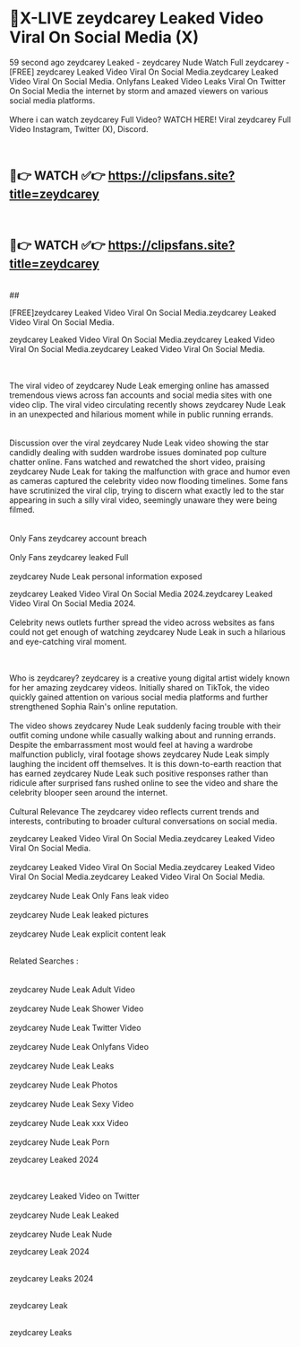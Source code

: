 # 🔴X-LIVE zeydcarey Leaked Video Viral On Social Media (X)<br>


59 second ago zeydcarey Leaked  - zeydcarey Nude  Watch Full zeydcarey - [FREE] zeydcarey Leaked Video Viral On Social Media.zeydcarey Leaked Video Viral On Social Media.   Onlyfans Leaked Video Leaks Viral On Twitter On Social Media the internet by storm and amazed viewers on various social media platforms. <br><br>
Where i can watch zeydcarey Full Video? WATCH HERE! Viral zeydcarey Full Video Instagram, Twitter (X), Discord. <br>


 <br>

##  🔴👉 WATCH ✅👉  <a href="https://clipsfans.site?title=zeydcarey&ref=git">https://clipsfans.site?title=zeydcarey</a> <br>
  <br>

##  🔴👉 WATCH ✅👉  <a href="https://clipsfans.site?title=zeydcarey&ref=git">https://clipsfans.site?title=zeydcarey</a> <br>
  <br>
  ##



[FREE]zeydcarey Leaked Video Viral On Social Media.zeydcarey Leaked Video Viral On Social Media. <br>

zeydcarey Leaked Video Viral On Social Media.zeydcarey Leaked Video Viral On Social Media.zeydcarey Leaked Video Viral On Social Media. <br>


  <br>

  <br>
The viral video of zeydcarey Nude Leak emerging online has amassed tremendous views across fan accounts and social media sites with one video clip. The viral video circulating recently shows zeydcarey Nude Leak in an unexpected and hilarious moment while in public running errands.<br>
<br>


<br>
Discussion over the viral zeydcarey Nude Leak video showing the star candidly dealing with sudden wardrobe issues dominated pop culture chatter online. Fans watched and rewatched the short video, praising zeydcarey Nude Leak for taking the malfunction with grace and humor even as cameras captured the celebrity video now flooding timelines. Some fans have scrutinized the viral clip, trying to discern what exactly led to the star appearing in such a silly viral video, seemingly unaware they were being filmed.<br>
<br>
<br> 
Only Fans zeydcarey account breach<br>
<br>
Only Fans zeydcarey leaked Full <br>
<br>
zeydcarey Nude Leak personal information exposed<br>

zeydcarey Leaked Video Viral On Social Media 2024.zeydcarey Leaked Video Viral On Social Media 2024. <br>
<br>
Celebrity news outlets further spread the video across websites as fans could not get enough of watching zeydcarey Nude Leak in such a hilarious and eye-catching viral moment.<br>
<br>

<br>
Who is zeydcarey? zeydcarey is a creative young digital artist widely known for her amazing zeydcarey videos. Initially shared on TikTok, the video quickly gained attention on various social media platforms and further strengthened Sophia Rain's online reputation.<br>
<br>
The video shows zeydcarey Nude Leak suddenly facing trouble with their outfit coming undone while casually walking about and running errands. Despite the embarrassment most would feel at having a wardrobe malfunction publicly, viral footage shows zeydcarey Nude Leak simply laughing the incident off themselves. It is this down-to-earth reaction that has earned zeydcarey Nude Leak such positive responses rather than ridicule after surprised fans rushed online to see the video and share the celebrity blooper seen around the internet.<br>
<br>
Cultural Relevance The zeydcarey video reflects current trends and interests, contributing to broader cultural conversations on social media.<br>

zeydcarey Leaked Video Viral On Social Media.zeydcarey Leaked Video Viral On Social Media.<br>
<br>
zeydcarey Leaked Video Viral On Social Media.zeydcarey Leaked Video Viral On Social Media.zeydcarey Leaked Video Viral On Social Media.<br>
<br>
zeydcarey Nude Leak Only Fans leak video<br>
<br>
zeydcarey Nude Leak leaked pictures<br>
<br>
zeydcarey Nude Leak explicit content leak<br>


<br>
Related Searches :<br>
<br>

<br>
zeydcarey Nude Leak Adult Video<br>
<br>
zeydcarey Nude Leak Shower Video<br>
<br>
zeydcarey Nude Leak Twitter Video<br>
<br>
zeydcarey Nude Leak Onlyfans Video<br>
<br>
zeydcarey Nude Leak Leaks<br>
<br>
zeydcarey Nude Leak Photos<br>

<br>
zeydcarey Nude Leak Sexy Video<br>
<br>
zeydcarey Nude Leak xxx Video<br>
<br>
zeydcarey Nude Leak Porn<br>

zeydcarey  Leaked 2024 <br> <br>
<br>

zeydcarey Leaked Video on Twitter <br>
<br>
zeydcarey Nude Leak Leaked<br>
<br>
zeydcarey Nude Leak Nude<br>


zeydcarey  Leak 2024 <br> <br>



zeydcarey  Leaks 2024 <br> <br>



 
zeydcarey  Leak<br> <br>



zeydcarey  Leaks<br> <br>





</p>




 



</p>










